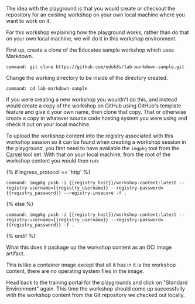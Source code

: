 The idea with the playground is that you would create or checkout the repository for an existing workshop on your own local machine where you want to work on it.

For this workshop explaining how the playground works, rather than do that on your own local machine, we will do it in this workshop environment.

First up, create a clone of the Educates sample workshop which uses Markdown.

```terminal:execute
command: git clone https://github.com/eduk8s/lab-markdown-sample.git
```

Change the working directory to be inside of the directory created.

```terminal:execute
command: cd lab-markdown-sample
```

If you were creating a new workshop you wouldn't do this, and instead would create a copy of the workshop on GitHub using GitHub's template feature and give it your own name, then clone that copy. That or otherwise create a copy in whatever source code hosting system you were using and check it out on your local machine.

To upload the workshop content into the registry associated with this workshop session so it can be found when creating a workshop session in the playground, you first need to have available the ``imgpkg`` tool from the [Carvel](https://carvel.dev/) tool set. With that on your local machine, from the root of the workshop content you would then run:

{% if ingress_protocol == 'http' %}

```terminal:execute
command: imgpkg push -i {{registry_host}}/workshop-content:latest --registry-username={{registry_username}} --registry-password={{registry_password}} --registry-insecure -f .
```

{% else %}

```terminal:execute
command: imgpkg push -i {{registry_host}}/workshop-content:latest --registry-username={{registry_username}} --registry-password={{registry_password}} -f .
```

{% endif %}

What this does it package up the workshop content as an OCI image artifact.

This is like a container image except that all it has in it is the workshop content, there are no operating system files in the image.

Head back to the training portal for the playgrounds and click on "Standard Environment" again. This time the workshop should come up successfully with the workshop content from the Git repository we checked out locally.
